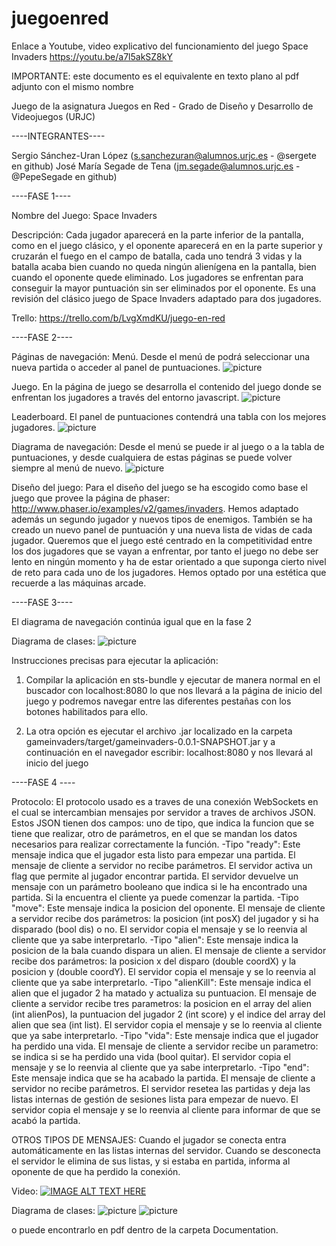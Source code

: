 ﻿# juegoenred

Enlace a Youtube, video explicativo del funcionamiento del juego Space Invaders
https://youtu.be/a7l5akSZ8kY

IMPORTANTE: este documento es el equivalente en texto plano al pdf adjunto con el mismo nombre

Juego de la asignatura Juegos en Red - Grado de Diseño y Desarrollo de Videojuegos (URJC)

----INTEGRANTES----

Sergio Sánchez-Uran López (s.sanchezuran@alumnos.urjc.es - @sergete en github)
José María Segade de Tena (jm.segade@alumnos.urjc.es - @PepeSegade en github)


----FASE 1----

Nombre del Juego: Space Invaders

Descripción: 
Cada jugador aparecerá en la parte inferior de la pantalla, como en el juego clásico, y el oponente aparecerá en en la parte
superior y cruzarán el fuego en el campo de batalla, cada uno tendrá 3 vidas y la batalla acaba bien cuando no queda ningún
alienígena en la pantalla, bien cuando el oponente quede eliminado.
Los jugadores se enfrentan para conseguir la mayor puntuación sin ser eliminados por el oponente.
Es una revisión del clásico juego de Space Invaders adaptado para dos jugadores.


Trello: https://trello.com/b/LvgXmdKU/juego-en-red

----FASE 2----

Páginas de navegación:
Menú. Desde el menú de podrá seleccionar una nueva partida o acceder al panel de puntuaciones.
![picture](documentation/mainScreen.png)

Juego. En la página de juego se desarrolla el contenido del juego donde se enfrentan los jugadores a través del entorno javascript.
![picture](documentation/game.png)

Leaderboard. El panel de puntuaciones contendrá una tabla con los mejores jugadores.
![picture](documentation/score.png)

Diagrama de navegación:
Desde el menú se puede ir al juego o a la tabla de puntuaciones, y desde cualquiera de estas páginas se puede volver siempre al menú de nuevo.
![picture](documentation/navigation.png)


Diseño del juego:
Para el diseño del juego se ha escogido como base el juego que provee la página de phaser: http://www.phaser.io/examples/v2/games/invaders. 
Hemos adaptado además un segundo jugador y nuevos tipos de enemigos. 
También se ha creado un nuevo panel de puntuación y una nueva lista de vidas de cada jugador. 
Queremos que el juego esté centrado en la competitividad entre los dos jugadores que se vayan a enfrentar,
por tanto el juego no debe ser lento en ningún momento y ha de estar orientado a que suponga 
cierto nivel de reto para cada uno de los jugadores. 
Hemos optado por una estética que recuerde a las máquinas arcade. 

----FASE 3----

El diagrama de navegación continúa igual que en la fase 2

Diagrama de clases:
![picture](documentation/Diagrama_clases.png)

Instrucciones precisas para ejecutar la aplicación:
1) Compilar la aplicación en sts-bundle y ejecutar de manera normal en el buscador con localhost:8080
lo que nos llevará a la página de inicio del juego y podremos navegar entre las diferentes pestañas
con los botones habilitados para ello.

2) La otra opción es ejecutar el archivo .jar localizado en la carpeta gameinvaders/target/gameinvaders-0.0.1-SNAPSHOT.jar
   y a continuación en el navegador escribir: localhost:8080 y nos llevará al inicio del juego


----FASE 4 ----

Protocolo:
El protocolo usado es a traves de una conexión WebSockets en el cual se intercambian mensajes por servidor a traves de archivos
JSON. Estos JSON tienen dos campos: uno de tipo, que indica la funcion que se tiene que realizar, otro de parámetros, en el que 
se mandan los datos necesarios para realizar correctamente la función.
	-Tipo "ready":
Este mensaje indica que el jugador esta listo para empezar una partida.
El mensaje de cliente a servidor no recibe parámetros.
El servidor activa un flag que permite al jugador encontrar partida.
El servidor devuelve un mensaje con un parámetro booleano que indica si le ha encontrado una partida. Si la encuentra el
cliente ya puede comenzar la partida.
	-Tipo "move":
Este mensaje indica la posicion del oponente.
El mensaje de cliente a servidor recibe dos parámetros: la posicion (int posX) del jugador y si ha disparado (bool dis) o no.
El servidor copia el mensaje y se lo reenvia al cliente que ya sabe interpretarlo.
	-Tipo "alien":
Este mensaje indica la posicion de la bala cuando dispara un alien.
El mensaje de cliente a servidor recibe dos parámetros: la posicion x del disparo (double coordX) y la posicion y (double coordY).
El servidor copia el mensaje y se lo reenvia al cliente que ya sabe interpretarlo.
	-Tipo "alienKill":
Este mensaje indica el alien que el jugador 2 ha matado y actualiza su puntuacion.
El mensaje de cliente a servidor recibe tres parametros: la posicion en el array del alien (int alienPos),
la puntuacion del jugador 2 (int score) y el indice del array del alien que sea (int list).
El servidor copia el mensaje y se lo reenvia al cliente que ya sabe interpretarlo.
	-Tipo "vida":
Este mensaje indica que el jugador ha perdido una vida.
El mensaje de cliente a servidor recibe un parametro: se indica si se ha perdido una vida (bool quitar).
El servidor copia el mensaje y se lo reenvia al cliente que ya sabe interpretarlo.
	-Tipo "end":
Este mensaje indica que se ha acabado la partida.
El mensaje de cliente a servidor no recibe parámetros.
El servidor resetea las partidas y deja las listas internas de gestión de sesiones lista para 
empezar de nuevo.
El servidor copia el mensaje y se lo reenvia al cliente para informar de que se acabó la partida.

OTROS TIPOS DE MENSAJES: Cuando el jugador se conecta entra automáticamente en las listas internas del
servidor. Cuando se desconecta el servidor le elimina de sus listas, y si estaba en partida,
informa al oponente de que ha perdido la conexión.


Video:
[![IMAGE ALT TEXT HERE](https://img.youtube.com/vi/a7l5akSZ8kY/0.jpg)](https://www.youtube.com/watch?v=a7l5akSZ8kY)

Diagrama de clases:
![picture](documentation/DiagramadeClases1.png)
![picture](documentation/DiagramadeClases2.png)

o puede encontrarlo en pdf dentro de la carpeta Documentation.